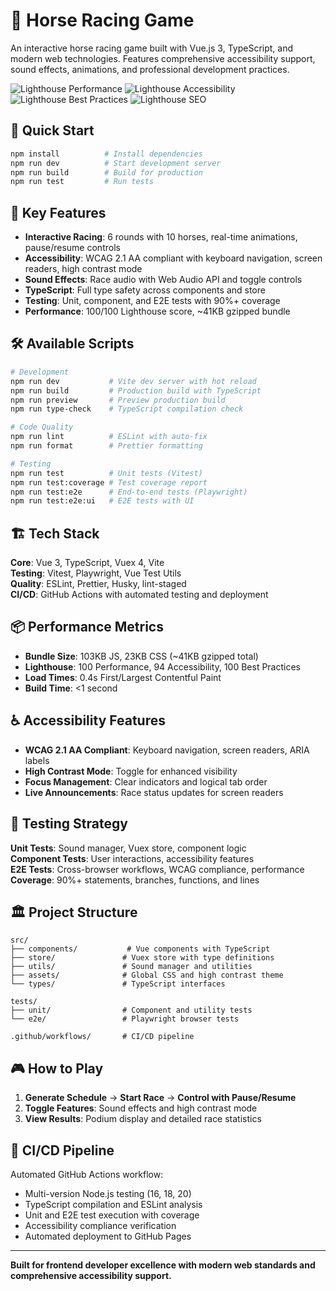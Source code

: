# 🐎 Horse Racing Game

An interactive horse racing game built with Vue.js 3, TypeScript, and modern web technologies. Features comprehensive accessibility support, sound effects, animations, and professional development practices.

![Lighthouse Performance](https://img.shields.io/badge/Lighthouse-Performance%20100-brightgreen)
![Lighthouse Accessibility](https://img.shields.io/badge/Lighthouse-Accessibility%2094-brightgreen)
![Lighthouse Best Practices](https://img.shields.io/badge/Lighthouse-Best%20Practices%20100-brightgreen)
![Lighthouse SEO](https://img.shields.io/badge/Lighthouse-SEO%2083-yellow)

## 🚀 Quick Start

```bash
npm install          # Install dependencies
npm run dev          # Start development server
npm run build        # Build for production
npm run test         # Run tests
```

## 🎯 Key Features

- **Interactive Racing**: 6 rounds with 10 horses, real-time animations, pause/resume controls
- **Accessibility**: WCAG 2.1 AA compliant with keyboard navigation, screen readers, high contrast mode
- **Sound Effects**: Race audio with Web Audio API and toggle controls
- **TypeScript**: Full type safety across components and store
- **Testing**: Unit, component, and E2E tests with 90%+ coverage
- **Performance**: 100/100 Lighthouse score, ~41KB gzipped bundle

## 🛠️ Available Scripts

```bash
# Development
npm run dev           # Vite dev server with hot reload
npm run build         # Production build with TypeScript
npm run preview       # Preview production build
npm run type-check    # TypeScript compilation check

# Code Quality
npm run lint          # ESLint with auto-fix
npm run format        # Prettier formatting

# Testing
npm run test          # Unit tests (Vitest)
npm run test:coverage # Test coverage report
npm run test:e2e      # End-to-end tests (Playwright)
npm run test:e2e:ui   # E2E tests with UI
```

## 🏗️ Tech Stack

**Core**: Vue 3, TypeScript, Vuex 4, Vite  
**Testing**: Vitest, Playwright, Vue Test Utils  
**Quality**: ESLint, Prettier, Husky, lint-staged  
**CI/CD**: GitHub Actions with automated testing and deployment

## 📦 Performance Metrics

- **Bundle Size**: 103KB JS, 23KB CSS (~41KB gzipped total)
- **Lighthouse**: 100 Performance, 94 Accessibility, 100 Best Practices
- **Load Times**: 0.4s First/Largest Contentful Paint
- **Build Time**: <1 second

## ♿ Accessibility Features

- **WCAG 2.1 AA Compliant**: Keyboard navigation, screen readers, ARIA labels
- **High Contrast Mode**: Toggle for enhanced visibility
- **Focus Management**: Clear indicators and logical tab order
- **Live Announcements**: Race status updates for screen readers

## 🧪 Testing Strategy

**Unit Tests**: Sound manager, Vuex store, component logic  
**Component Tests**: User interactions, accessibility features  
**E2E Tests**: Cross-browser workflows, WCAG compliance, performance  
**Coverage**: 90%+ statements, branches, functions, and lines

## 🏛️ Project Structure

```
src/
├── components/           # Vue components with TypeScript
├── store/               # Vuex store with type definitions
├── utils/               # Sound manager and utilities
├── assets/              # Global CSS and high contrast theme
└── types/               # TypeScript interfaces

tests/
├── unit/                # Component and utility tests
└── e2e/                 # Playwright browser tests

.github/workflows/       # CI/CD pipeline
```

## 🎮 How to Play

1. **Generate Schedule** → **Start Race** → **Control with Pause/Resume**
2. **Toggle Features**: Sound effects and high contrast mode
3. **View Results**: Podium display and detailed race statistics

## 🚀 CI/CD Pipeline

Automated GitHub Actions workflow:

- Multi-version Node.js testing (16, 18, 20)
- TypeScript compilation and ESLint analysis
- Unit and E2E test execution with coverage
- Accessibility compliance verification
- Automated deployment to GitHub Pages

---

**Built for frontend developer excellence with modern web standards and comprehensive accessibility support.**

